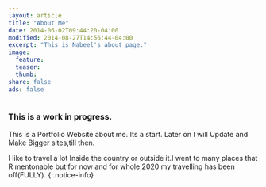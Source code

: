```yaml
---
layout: article
title: "About Me"
date: 2014-06-02T09:44:20-04:00
modified: 2014-08-27T14:56:44-04:00
excerpt: "This is Nabeel's about page."
image:
  feature:
  teaser:
  thumb:
share: false
ads: false
---
```


### This is a work in progress.

This is a Portfolio Website about me. Its a start. Later on I will Update and Make Bigger sites,till then.

I like to travel a lot Inside the country or outside it.I went to many places that R mentonable but for now and for whole 2020 my travelling has been off(FULLY).
{:.notice-info}

